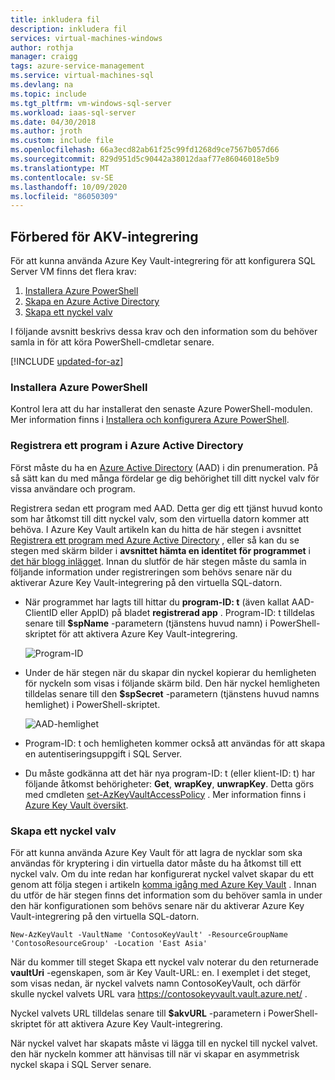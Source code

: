 ```yaml
---
title: inkludera fil
description: inkludera fil
services: virtual-machines-windows
author: rothja
manager: craigg
tags: azure-service-management
ms.service: virtual-machines-sql
ms.devlang: na
ms.topic: include
ms.tgt_pltfrm: vm-windows-sql-server
ms.workload: iaas-sql-server
ms.date: 04/30/2018
ms.author: jroth
ms.custom: include file
ms.openlocfilehash: 66a3ecd82ab61f25c99fd1268d9ce7567b057d66
ms.sourcegitcommit: 829d951d5c90442a38012daaf77e86046018e5b9
ms.translationtype: MT
ms.contentlocale: sv-SE
ms.lasthandoff: 10/09/2020
ms.locfileid: "86050309"
---
```

## <a name="prepare-for-akv-integration"></a>Förbered för AKV-integrering
För att kunna använda Azure Key Vault-integrering för att konfigurera SQL Server VM finns det flera krav: 

1. [Installera Azure PowerShell](#install)
2. [Skapa en Azure Active Directory](#register)
3. [Skapa ett nyckel valv](#createkeyvault)

I följande avsnitt beskrivs dessa krav och den information som du behöver samla in för att köra PowerShell-cmdletar senare.

[!INCLUDE [updated-for-az](./updated-for-az.md)]

### <a name="install-azure-powershell"></a><a id="install"></a> Installera Azure PowerShell
Kontrol lera att du har installerat den senaste Azure PowerShell-modulen. Mer information finns i [Installera och konfigurera Azure PowerShell](/powershell/azure/install-az-ps).

### <a name="register-an-application-in-your-azure-active-directory"></a><a id="register"></a> Registrera ett program i Azure Active Directory

Först måste du ha en [Azure Active Directory](https://azure.microsoft.com/trial/get-started-active-directory/) (AAD) i din prenumeration. På så sätt kan du med många fördelar ge dig behörighet till ditt nyckel valv för vissa användare och program.

Registrera sedan ett program med AAD. Detta ger dig ett tjänst huvud konto som har åtkomst till ditt nyckel valv, som den virtuella datorn kommer att behöva. I Azure Key Vault artikeln kan du hitta de här stegen i avsnittet [Registrera ett program med Azure Active Directory](../articles/key-vault/key-vault-manage-with-cli2.md#registering-an-application-with-azure-active-directory) , eller så kan du se stegen med skärm bilder i **avsnittet hämta en identitet för programmet** i [det här blogg inlägget](https://blogs.technet.com/b/kv/archive/2015/01/09/azure-key-vault-step-by-step.aspx). Innan du slutför de här stegen måste du samla in följande information under registreringen som behövs senare när du aktiverar Azure Key Vault-integrering på den virtuella SQL-datorn.

* När programmet har lagts till hittar du **program-ID: t** (även kallat AAD-ClientID eller AppID) på bladet **registrerad app** .
    Program-ID: t tilldelas senare till **$spName** -parametern (tjänstens huvud namn) i PowerShell-skriptet för att aktivera Azure Key Vault-integrering.

   ![Program-ID](./media/virtual-machines-sql-server-akv-prepare/aad-application-id.png)

* Under de här stegen när du skapar din nyckel kopierar du hemligheten för nyckeln som visas i följande skärm bild. Den här nyckel hemligheten tilldelas senare till den **$spSecret** -parametern (tjänstens huvud namns hemlighet) i PowerShell-skriptet.

   ![AAD-hemlighet](./media/virtual-machines-sql-server-akv-prepare/aad-sp-secret.png)

* Program-ID: t och hemligheten kommer också att användas för att skapa en autentiseringsuppgift i SQL Server.

* Du måste godkänna att det här nya program-ID: t (eller klient-ID: t) har följande åtkomst behörigheter: **Get**, **wrapKey**, **unwrapKey**. Detta görs med cmdleten [set-AzKeyVaultAccessPolicy](https://docs.microsoft.com/powershell/module/az.keyvault/set-azkeyvaultaccesspolicy) . Mer information finns i [Azure Key Vault översikt](../articles/key-vault/key-vault-overview.md).

### <a name="create-a-key-vault"></a><a id="createkeyvault"></a> Skapa ett nyckel valv
För att kunna använda Azure Key Vault för att lagra de nycklar som ska användas för kryptering i din virtuella dator måste du ha åtkomst till ett nyckel valv. Om du inte redan har konfigurerat nyckel valvet skapar du ett genom att följa stegen i artikeln [komma igång med Azure Key Vault](../articles/key-vault/key-vault-overview.md) . Innan du utför de här stegen finns det information som du behöver samla in under den här konfigurationen som behövs senare när du aktiverar Azure Key Vault-integrering på den virtuella SQL-datorn.

```azurepowershell
New-AzKeyVault -VaultName 'ContosoKeyVault' -ResourceGroupName 'ContosoResourceGroup' -Location 'East Asia'
```

När du kommer till steget Skapa ett nyckel valv noterar du den returnerade **vaultUri** -egenskapen, som är Key Vault-URL: en. I exemplet i det steget, som visas nedan, är nyckel valvets namn ContosoKeyVault, och därför skulle nyckel valvets URL vara https://contosokeyvault.vault.azure.net/ .

Nyckel valvets URL tilldelas senare till **$akvURL** -parametern i PowerShell-skriptet för att aktivera Azure Key Vault-integrering.

När nyckel valvet har skapats måste vi lägga till en nyckel till nyckel valvet. den här nyckeln kommer att hänvisas till när vi skapar en asymmetrisk nyckel skapa i SQL Server senare.
